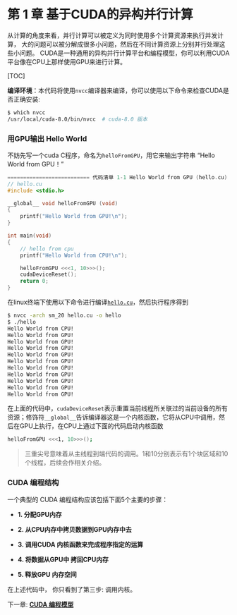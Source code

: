 
# 第 1 章 基于CUDA的异构并行计算

从计算的角度来看，并行计算可以被定义为同时使用多个计算资源来执行并发计算， 大的问题可以被分解成很多小问题，然后在不同计算资源上分别并行处理这些小问题。
CUDA是一种通用的异构并行计算平台和编程模型，你可以利用CUDA平台像在CPU上那样使用GPU来进行计算。

[TOC]

**编译环境**：本代码将使用`nvcc`编译器来编译，你可以使用以下命令来检查CUDA是否正确安装:

```bash
$ which nvcc
/usr/local/cuda-8.0/bin/nvcc  # cuda-8.0 版本
```

###  用GPU输出 Hello World
不妨先写一个cuda C程序，命名为`helloFromGPU`，用它来输出字符串 “Hello World from GPU！” 
```cpp
========================== 代码清单 1-1 Hello World from GPU (hello.cu) ==========================
// hello.cu
#include <stdio.h>

__global__ void helloFromGPU (void) 
{
    printf("Hello World from GPU!\n");
}

int main(void)
{
    // hello from cpu
    printf("Hello World from CPU!\n");

    helloFromGPU <<<1, 10>>>();
    cudaDeviceReset();
    return 0;
}
```
在linux终端下使用以下命令进行编译[`hello.cu`](https://github.com/YunYang1994/cuda-tutorial/blob/master/src/chapter01/hello.cu)，然后执行程序得到
```bash
$ nvcc -arch sm_20 hello.cu -o hello
$ ./hello
Hello World from CPU!
Hello World from GPU!
Hello World from GPU!
Hello World from GPU!
Hello World from GPU!
Hello World from GPU!
Hello World from GPU!
Hello World from GPU!
Hello World from GPU!
Hello World from GPU!
Hello World from GPU!
```
在上面的代码中，`cudaDeviceReset`表示重置当前线程所关联过的当前设备的所有资源；修饰符`__global__`告诉编译器这是一个内核函数，它将从CPU中调用，然后在GPU上执行，在CPU上通过下面的代码启动内核函数

```bash
helloFromGPU <<<1, 10>>>();
```

> 三重尖号意味着从主线程到端代码的调用。1和10分别表示有1个块区域和10个线程，后续会作相关介绍。


###  CUDA 编程结构

一个典型的 CUDA 编程结构应该包括下面5个主要的步骤：

- **1. 分配GPU内存**

- **2. 从CPU内存中拷贝数据到GPU内存中去**

- **3. 调用CUDA 内核函数来完成程序指定的运算**

- **4. 将数据从GPU中 拷回CPU内存**

- **5. 释放GPU 内存空间**

在上述代码中， 你只看到了第三步: 调用内核。

下一章: [**CUDA 编程模型**](https://github.com/YunYang1994/cuda-tutorial/blob/master/src/chapter02/README.md)

